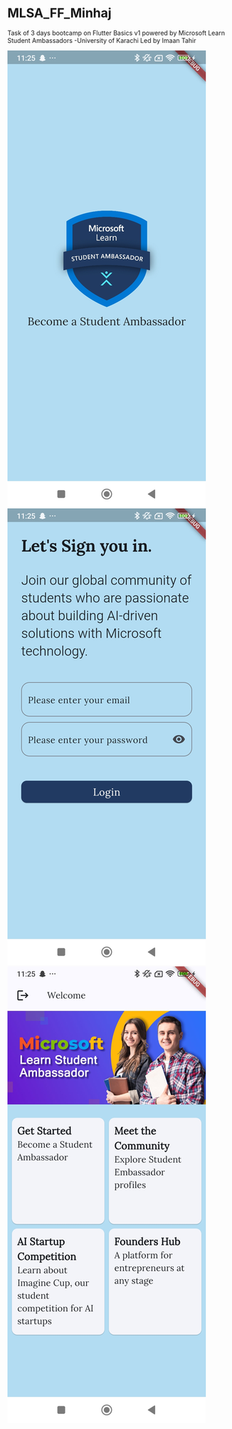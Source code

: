 # MLSA_FF_Minhaj
 Task of 3 days bootcamp on Flutter Basics v1 powered by Microsoft Learn Student Ambassadors -University of Karachi Led by Imaan Tahir

![splash screen](flutter_foundations/screenshots/mlsa_ss_1.jpg "splash screen")
![splash screen](flutter_foundations/screenshots/mlsa_ss_2.jpg "login screen")
![splash screen](flutter_foundations/screenshots/mlsa_ss_3.jpg "dashboard screen")
